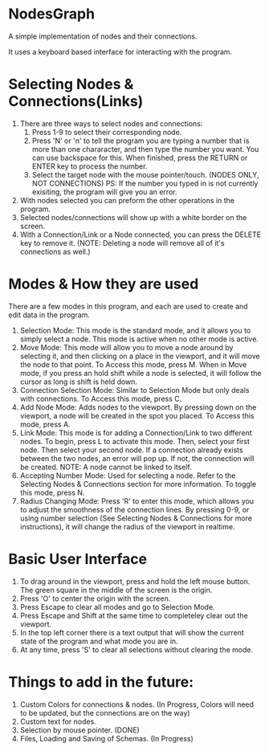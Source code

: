 # NodesGraph
A simple implementation of nodes and their connections.

It uses a keyboard based interface for interacting with the program.

# Selecting Nodes & Connections(Links)
1. There are three ways to select nodes and connections:
   1. Press 1-9 to select their corresponding node.
   2. Press 'N' or 'n' to tell the program you are typing a number that is more than one chararacter, and then type the number you want. You can use backspace for this. When finished, press the RETURN or ENTER key to process the number.
   3. Select the target node with the mouse pointer/touch. (NODES ONLY, NOT CONNECTIONS)
   PS: If the number you typed in is not currently exisiting, the program will give you an error.
2. With nodes selected you can preform the other operations in the program.
3. Selected nodes/connections will show up with a white border on the screen.
4. With a Connection/Link or a Node connected, you can press the DELETE key to remove it. (NOTE: Deleting a node will remove all of it's connections as well.)

# Modes & How they are used
There are a few modes in this program, and each are used to create and edit data in the program.

1. Selection Mode: This mode is the standard mode, and it allows you to simply select a node. This mode is active when no other mode is active.
2. Move Mode: This mode will allow you to move a node around by selecting it, and then clicking on a place in the viewport, and it will move the node to that point. To Access this mode, press M. When in Move mode, if you press an hold shift while a node is selected, it will follow the cursor as long is shift is held down.
3. Connection Selection Mode: Similar to Selection Mode but only deals with connections. To Access this mode, press C.
4. Add Node Mode: Adds nodes to the viewport. By pressing down on the viewport, a node will be created in the spot you placed. To Access this mode, press A.
5. Link Mode: This mode is for adding a Connection/Link to two different nodes. To begin, press L to activate this mode. Then, select your first node. Then select your second node. If a connection already exists between the two nodes, an error will pop up. If not, the connection will be created. NOTE: A node cannot be linked to itself.
6. Accepting Number Mode: Used for selecting a node. Refer to the Selecting Nodes & Connections section for more information. To toggle this mode, press N.
7. Radius Changing Mode: Press 'R' to enter this mode, which allows you to adjust the smoothness of the connection lines. By pressing 0-9, or using number selection (See Selecting Nodes & Connections for more instructions), it will change the radius of the viewport in realtime.

# Basic User Interface
1. To drag around in the viewport, press and hold the left mouse button. The green square in the middle of the screen is the origin.
2. Press 'O' to center the origin with the screen.
3. Press Escape to clear all modes and go to Selection Mode.
4. Press Escape and Shift at the same time to completeley clear out the viewport.
5. In the top left corner there is a text output that will show the current state of the program and what mode you are in.
6. At any time, press 'S' to clear all selections without clearing the mode.

# Things to add in the future:
1. Custom Colors for connections & nodes. (In Progress, Colors will need to be updated, but the connections are on the way)
2. Custom text for nodes.
3. Selection by mouse pointer. (DONE)
4. Files, Loading and Saving of Schemas. (In Progress)

